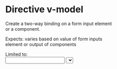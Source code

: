 # Directive v-model

Create a two-way binding on a form input element  
or a component.  

Expects: varies based on value of form inputs  
element or output of components  

Limited to:  
    <input>
    <select>
    <textarea>
    components

Modifiers:  
    .lazy - listen to change events instead of input
    .number - cast valid input string to numbers
    .trim - trim input
